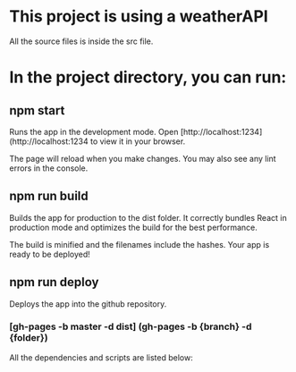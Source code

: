# This project is using a weatherAPI

All the source files is inside the src file.

# In the project directory, you can run:

## npm start

Runs the app in the development mode.
Open [http://localhost:1234](http://localhost:1234 to view it in your browser.

The page will reload when you make changes.
You may also see any lint errors in the console.

## npm run build

Builds the app for production to the dist folder.
It correctly bundles React in production mode and optimizes the build for the best performance.

The build is minified and the filenames include the hashes.
Your app is ready to be deployed!

## npm run deploy

Deploys the app into the github repository.

### [gh-pages -b master -d dist] (gh-pages -b {branch} -d {folder})

All the dependencies and scripts are listed below:
